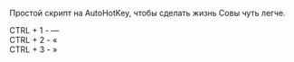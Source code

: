 Простой скрипт на AutoHotKey, чтобы сделать жизнь Совы чуть легче.

CTRL + 1 - —  
CTRL + 2 - «  
CTRL + 3 - »  
